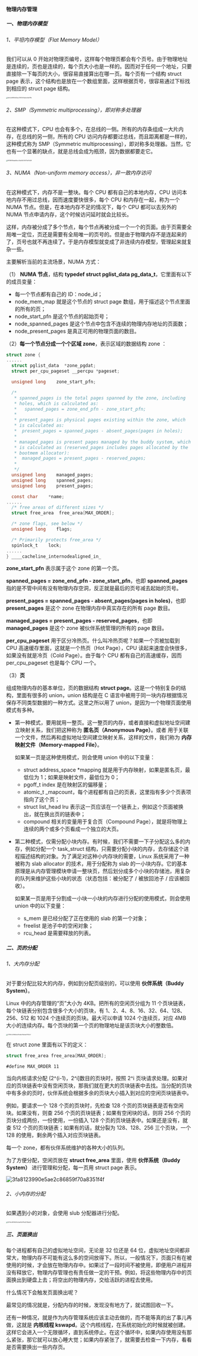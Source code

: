 #### 物理内存管理

##### 一、物理内存模型

###### 1、平坦内存模型（Flat Memory Model）

我们可以从 0 开始对物理页编号，这样每个物理页都会有个页号。由于物理地址是连续的，页也是连续的，每个页大小也是一样的。因而对于任何一个地址，只要直接除一下每页的大小，很容易直接算出在哪一页。每个页有一个结构 struct page 表示，这个结构也是放在一个数组里面，这样根据页号，很容易通过下标找到相应的 struct page 结构。

<img src="https://liuyang-picbed.oss-cn-shanghai.aliyuncs.com/img/fa6c2b6166d02ac37637d7da4e4b579b.jpeg" alt="fa6c2b6166d02ac37637d7da4e4b579b" style="zoom:25%;" />

###### 2、SMP（Symmetric multiprocessing），即对称多处理器

在这种模式下，CPU 也会有多个，在总线的一侧。所有的内存条组成一大片内存，在总线的另一侧，所有的 CPU 访问内存都要过总线，而且距离都是一样的，这种模式称为 SMP（Symmetric multiprocessing），即对称多处理器。当然，它也有一个显著的缺点，就是总线会成为瓶颈，因为数据都要走它。

<img src="https://liuyang-picbed.oss-cn-shanghai.aliyuncs.com/img/8f158f58dda94ec04b26200073e15449.jpeg" alt="8f158f58dda94ec04b26200073e15449" style="zoom:25%;" />

###### 3、NUMA（Non-uniform memory access），非一致内存访问

在这种模式下，内存不是一整块。每个 CPU 都有自己的本地内存，CPU 访问本地内存不用过总线，因而速度要快很多，每个 CPU 和内存在一起，称为一个 NUMA 节点。但是，在本地内存不足的情况下，每个 CPU 都可以去另外的 NUMA 节点申请内存，这个时候访问延时就会比较长。

这样，内存被分成了多个节点，每个节点再被分成一个一个的页面。由于页需要全局唯一定位，页还是需要有全局唯一的页号的。但是由于物理内存不是连起来的了，页号也就不再连续了。于是内存模型就变成了非连续内存模型，管理起来就复杂一些。



主要解析当前的主流场景，NUMA 方式：

（1） **NUMA 节点**，结构 **typedef struct pglist_data pg_data_t**，它里面有以下的成员变量：

- 每一个节点都有自己的 ID：node_id；
- node_mem_map 就是这个节点的 struct page 数组，用于描述这个节点里面的所有的页；
- node_start_pfn 是这个节点的起始页号；
- node_spanned_pages 是这个节点中包含不连续的物理内存地址的页面数；
- node_present_pages 是真正可用的物理页面的数目。



（2）**每一个节点分成一个个区域 zone**，表示区域的数据结构 zone ：

```c
struct zone {
......
  struct pglist_data  *zone_pgdat;
  struct per_cpu_pageset __percpu *pageset;

  unsigned long    zone_start_pfn;

  /*
   * spanned_pages is the total pages spanned by the zone, including
   * holes, which is calculated as:
   *   spanned_pages = zone_end_pfn - zone_start_pfn;
   *
   * present_pages is physical pages existing within the zone, which
   * is calculated as:
   *  present_pages = spanned_pages - absent_pages(pages in holes);
   *
   * managed_pages is present pages managed by the buddy system, which
   * is calculated as (reserved_pages includes pages allocated by the
   * bootmem allocator):
   *  managed_pages = present_pages - reserved_pages;
   *
   */
  unsigned long    managed_pages;
  unsigned long    spanned_pages;
  unsigned long    present_pages;

  const char    *name;
......
  /* free areas of different sizes */
  struct free_area  free_area[MAX_ORDER];

  /* zone flags, see below */
  unsigned long    flags;

  /* Primarily protects free_area */
  spinlock_t    lock;
......
} ____cacheline_internodealigned_in_
```

**zone_start_pfn** 表示属于这个 zone 的第一个页。

**spanned_pages = zone_end_pfn - zone_start_pfn**，也即 **spanned_pages** 指的是不管中间有没有物理内存空洞，反正就是最后的页号减去起始的页号。

**present_pages = spanned_pages - absent_pages(pages in holes)**，也即 **present_pages** 是这个 zone 在物理内存中真实存在的所有 page 数目。

**managed_pages = present_pages - reserved_pages**，也即 **managed_pages** 是这个 zone 被伙伴系统管理的所有的 page 数目。

**per_cpu_pageset** 用于区分冷热页。什么叫冷热页呢？如果一个页被加载到 CPU 高速缓存里面，这就是一个热页（Hot Page），CPU 读起来速度会快很多，如果没有就是冷页（Cold Page）。由于每个 CPU 都有自己的高速缓存，因而 per_cpu_pageset 也是每个 CPU 一个。



（3）**页**

组成物理内存的基本单位，页的数据结构 **struct page**。这是一个特别复杂的结构，里面有很多的 union，union 结构是在 C 语言中被用于同一块内存根据情况保存不同类型数据的一种方式。这里之所以用了 union，是因为一个物理页面使用模式有多种。

- 第一种模式，要用就用一整页。这一整页的内存，或者直接和虚拟地址空间建立映射关系，我们把这种称为 **匿名页（Anonymous Page）**。或者 用于关联一个文件，然后再和虚拟地址空间建立映射关系，这样的文件，我们称为 **内存映射文件（Memory-mapped File）**。

  如果某一页是这种使用模式，则会使用 union 中的以下变量：

  - struct address_space *mapping 就是用于内存映射，如果是匿名页，最低位为 1；如果是映射文件，最低位为 0；
  - pgoff_t index 是在映射区的偏移量；
  - atomic_t _mapcount，每个进程都有自己的页表，这里指有多少个页表项指向了这个页；
  - struct list_head lru 表示这一页应该在一个链表上，例如这个页面被换出，就在换出页的链表中；
  - compound 相关的变量用于复合页（Compound Page），就是将物理上连续的两个或多个页看成一个独立的大页。

- 第二种模式，仅需分配小块内存。有时候，我们不需要一下子分配这么多的内存，例如分配一个 task_struct 结构，只需要分配小块的内存，去存储这个进程描述结构的对象。为了满足对这种小内存块的需要，Linux 系统采用了一种被称为 slab allocator 的技术，用于分配称为 slab 的一小块内存。它的基本原理是从内存管理模块申请一整块页，然后划分成多个小块的存储池，用复杂的队列来维护这些小块的状态（状态包括：被分配了 / 被放回池子 / 应该被回收）。

  如果某一页是用于分割成一小块一小块的内存进行分配的使用模式，则会使用 union 中的以下变量：

  - s_mem 是已经分配了正在使用的 slab 的第一个对象；
  - freelist 是池子中的空闲对象；
  - rcu_head 是需要释放的列表。

##### 二、页的分配

###### 1、大内存分配

对于要分配比较大的内存，例如到分配页级别的，可以使用 **伙伴系统（Buddy System）**。 

Linux 中的内存管理的“页”大小为 4KB。把所有的空闲页分组为 11 个页块链表，每个块链表分别包含很多个大小的页块，有 1、2、4、8、16、32、64、128、256、512 和 1024 个连续页的页块。最大可以申请 1024 个连续页，对应 4MB 大小的连续内存。每个页块的第一个页的物理地址是该页块大小的整数倍。

<img src="https://liuyang-picbed.oss-cn-shanghai.aliyuncs.com/img/2738c0c98d2ed31cbbe1fdcba01142cf.jpeg" alt="2738c0c98d2ed31cbbe1fdcba01142cf" style="zoom:25%;" />

在 struct zone 里面有以下的定义：

```c
struct free_area free_area[MAX_ORDER];
```

```
#define MAX_ORDER 11
```

当向内核请求分配 (2^(i-1)，2^i]数目的页块时，按照 2^i 页块请求处理。如果对应的页块链表中没有空闲页块，那我们就在更大的页块链表中去找。当分配的页块中有多余的页时，伙伴系统会根据多余的页块大小插入到对应的空闲页块链表中。

例如，要请求一个 128 个页的页块时，先检查 128 个页的页块链表是否有空闲块。如果没有，则查 256 个页的页块链表；如果有空闲块的话，则将 256 个页的页块分成两份，一份使用，一份插入 128 个页的页块链表中。如果还是没有，就查 512 个页的页块链表；如果有的话，就分裂为 128、128、256 三个页块，一个 128 的使用，剩余两个插入对应页块链表。

每一个 zone，都有伙伴系统维护的各种大小的队列。

为了方便分配，空闲页放在 **struct free_area** 里面，使用 **伙伴系统（Buddy System）** 进行管理和分配，每一页用 struct page 表示。

![3fa8123990e5ae2c86859f70a8351f4f](https://liuyang-picbed.oss-cn-shanghai.aliyuncs.com/img/3fa8123990e5ae2c86859f70a8351f4f.jpeg)

###### 2、小内存的分配

如果遇到小的对象，会使用 slub 分配器进行分配。

<img src="https://static001.geekbang.org/resource/image/52/54/527e5c861fd06c6eb61a761e4214ba54.jpeg" alt="527e5c861fd06c6eb61a761e4214ba54" style="zoom:25%;" />



##### 三、页面换出

每个进程都有自己的虚拟地址空间，无论是 32 位还是 64 位，虚拟地址空间都非常大，物理内存不可能有这么多的空间放得下。所以，一般情况下，页面只有在被使用的时候，才会放在物理内存中。如果过了一段时间不被使用，即便用户进程并没有释放它，物理内存管理也有责任做一定的干预。例如，将这些物理内存中的页面换出到硬盘上去；将空出的物理内存，交给活跃的进程去使用。

什么情况下会触发页面换出呢？

最常见的情况就是，分配内存的时候，发现没有地方了，就试图回收一下。

还有一种情况，就是作为内存管理系统应该主动去做的，而不能等真的出了事儿再做，这就是 **内核线程 kswapd**。这个内核线程，在系统初始化的时候就被创建。这样它会进入一个无限循环，直到系统停止。在这个循环中，如果内存使用没有那么紧张，那它就可以放心睡大觉；如果内存紧张了，就需要去检查一下内存，看看是否需要换出一些内存页。